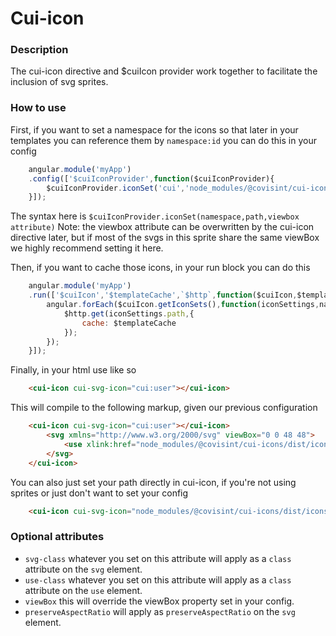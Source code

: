 # Cui-icon

### Description
The cui-icon directive and $cuiIcon provider work together to facilitate the inclusion of svg sprites.

### How to use
First, if you want to set a namespace for the icons so that later in your templates you can reference them by `namespace:id` you can do this in your config

```javascript
    angular.module('myApp')
    .config(['$cuiIconProvider',function($cuiIconProvider){
        $cuiIconProvider.iconSet('cui','node_modules/@covisint/cui-icons/dist/icons/icons-out.svg','0 0 48 48');
    }]);
```

The syntax here is `$cuiIconProvider.iconSet(namespace,path,viewbox attribute)`
Note: the viewbox attribute can be overwritten by the cui-icon directive later, but if most of the svgs in this sprite share the same viewBox we highly recommend setting it here.

Then, if you want to cache those icons, in your run block you can do this

```javascript
    angular.module('myApp')
    .run(['$cuiIcon','$templateCache',`$http`,function($cuiIcon,$templateCache,$http){
        angular.forEach($cuiIcon.getIconSets(),function(iconSettings,namespace){
            $http.get(iconSettings.path,{
                cache: $templateCache
            });
        });
    }]);
```

Finally, in your html use like so

```html
    <cui-icon cui-svg-icon="cui:user"></cui-icon>
```

This will compile to the following markup, given our previous configuration

```html
    <cui-icon cui-svg-icon="cui:user"></cui-icon>
        <svg xmlns="http://www.w3.org/2000/svg" viewBox="0 0 48 48">
            <use xlink:href="node_modules/@covisint/cui-icons/dist/icons/icons-out.svg#user"></use>
        </svg>
    </cui-icon>
```

You can also just set your path directly in cui-icon, if you're not using sprites or just don't want to set your config

```html
    <cui-icon cui-svg-icon="node_modules/@covisint/cui-icons/dist/icons/icons-out.svg#user"></cui-icon>
```

### Optional attributes

* `svg-class` whatever you set on this attribute will apply as a `class` attribute on the `svg` element.
* `use-class` whatever you set on this attribute will apply as a `class` attribute on the `use` element.
* `viewBox` this will override the viewBox property set in your config.
* `preserveAspectRatio` will apply as `preserveAspectRatio` on the `svg` element.
